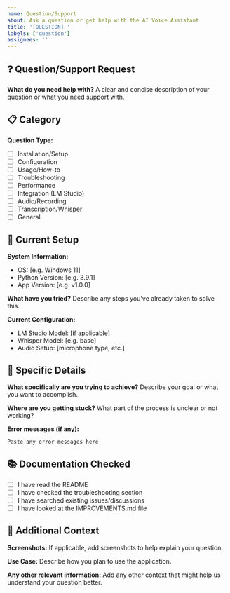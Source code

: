 ```yaml
---
name: Question/Support
about: Ask a question or get help with the AI Voice Assistant
title: '[QUESTION] '
labels: ['question']
assignees: ''
---
```


## ❓ Question/Support Request

**What do you need help with?**
A clear and concise description of your question or what you need support with.

## 📋 Category

**Question Type:**
- [ ] Installation/Setup
- [ ] Configuration
- [ ] Usage/How-to
- [ ] Troubleshooting
- [ ] Performance
- [ ] Integration (LM Studio)
- [ ] Audio/Recording
- [ ] Transcription/Whisper
- [ ] General

## 🔧 Current Setup

**System Information:**
- OS: [e.g. Windows 11]
- Python Version: [e.g. 3.9.1]
- App Version: [e.g. v1.0.0]

**What have you tried?**
Describe any steps you've already taken to solve this.

**Current Configuration:**
- LM Studio Model: [if applicable]
- Whisper Model: [e.g. base]
- Audio Setup: [microphone type, etc.]

## 📝 Specific Details

**What specifically are you trying to achieve?**
Describe your goal or what you want to accomplish.

**Where are you getting stuck?**
What part of the process is unclear or not working?

**Error messages (if any):**
```
Paste any error messages here
```

## 📚 Documentation Checked

- [ ] I have read the README
- [ ] I have checked the troubleshooting section
- [ ] I have searched existing issues/discussions
- [ ] I have looked at the IMPROVEMENTS.md file

## 🤝 Additional Context

**Screenshots:**
If applicable, add screenshots to help explain your question.

**Use Case:**
Describe how you plan to use the application.

**Any other relevant information:**
Add any other context that might help us understand your question better.
